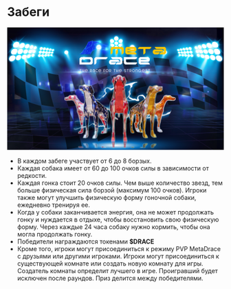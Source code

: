 # Забеги

![](../../.gitbook/assets/Gameplay2.png)



* В каждом забеге участвует от 6 до 8 борзых.
* Каждая собака имеет от 60 до 100 очков силы в зависимости от редкости.
* Каждая гонка стоит 20 очков силы. Чем выше количество звезд, тем больше физическая сила борзой (максимум 100 очков). Игроки также могут улучшить физическую форму гоночной собаки, ежедневно тренируя ее.
* Когда у собаки заканчивается энергия, она не может продолжать гонку и нуждается в отдыхе, чтобы восстановить свою физическую форму. Через каждые 24 часа собаку нужно кормить, чтобы она могла продолжать гонку.
* Победители награждаются токенами **$DRACE**
* Кроме того, игроки могут присоединиться к режиму PVP MetaDrace с друзьями или другими игроками. Игроки могут присоединиться к существующей комнате или создать новую комнату для игры. Создатель комнаты определит лучшего в игре. Проигравший будет исключен после раундов. Приз делится между победителями.
